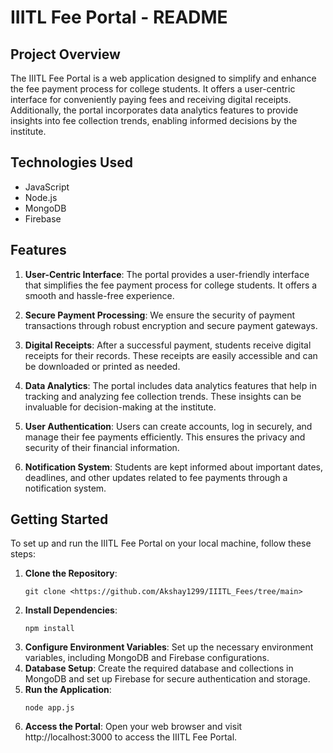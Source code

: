 # IIITL Fee Portal - README

## Project Overview

The IIITL Fee Portal is a web application designed to simplify and enhance the fee payment process for college students. It offers a user-centric interface for conveniently paying fees and receiving digital receipts. Additionally, the portal incorporates data analytics features to provide insights into fee collection trends, enabling informed decisions by the institute.

## Technologies Used

- JavaScript
- Node.js
- MongoDB
- Firebase

## Features

1. **User-Centric Interface**: The portal provides a user-friendly interface that simplifies the fee payment process for college students. It offers a smooth and hassle-free experience.

2. **Secure Payment Processing**: We ensure the security of payment transactions through robust encryption and secure payment gateways.

3. **Digital Receipts**: After a successful payment, students receive digital receipts for their records. These receipts are easily accessible and can be downloaded or printed as needed.

4. **Data Analytics**: The portal includes data analytics features that help in tracking and analyzing fee collection trends. These insights can be invaluable for decision-making at the institute.

5. **User Authentication**: Users can create accounts, log in securely, and manage their fee payments efficiently. This ensures the privacy and security of their financial information.

6. **Notification System**: Students are kept informed about important dates, deadlines, and other updates related to fee payments through a notification system.

## Getting Started

To set up and run the IIITL Fee Portal on your local machine, follow these steps:

1. **Clone the Repository**:
   ```shell
   git clone <https://github.com/Akshay1299/IIITL_Fees/tree/main>
2. **Install Dependencies**:
   ```shell
   npm install
3. **Configure Environment Variables**:
   Set up the necessary environment variables, including MongoDB and Firebase configurations.
4. **Database Setup**:
   Create the required database and collections in MongoDB and set up Firebase for secure authentication and storage.
5. **Run the Application**:
   ```shell
   node app.js
6. **Access the Portal**:
   Open your web browser and visit http://localhost:3000 to access the IIITL Fee Portal.
